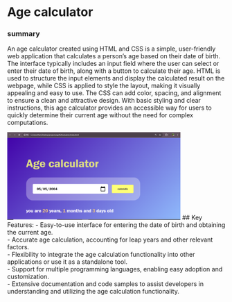 <h1> Age calculator </h1>
<h3>summary </h3>
<p>An age calculator created using HTML and CSS is a simple, user-friendly web application that calculates a person’s age based on their date of birth. The interface typically includes an input field where the user can select or enter their date of birth, along with a button to calculate their age. HTML is used to structure the input elements and display the calculated result on the webpage, while CSS is applied to style the layout, making it visually appealing and easy to use. The CSS can add color, spacing, and alignment to ensure a clean and attractive design. With basic styling and clear instructions, this age calculator provides an accessible way for users to quickly determine their current age without the need for complex computations.</p>

<img src="agecal.png" width="400">
## Key Features:
- Easy-to-use interface for entering the date of birth and obtaining the current age.<br>
- Accurate age calculation, accounting for leap years and other relevant factors.<br>
- Flexibility to integrate the age calculation functionality into other applications or use it as a standalone tool.<br>
- Support for multiple programming languages, enabling easy adoption and customization.<br>
- Extensive documentation and code samples to assist developers in understanding and utilizing the age calculation functionality.<br>

